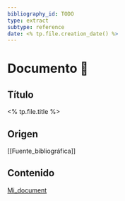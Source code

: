 ```yaml
---
bibliography_id: TODO
type: extract
subtype: reference
date: <% tp.file.creation_date() %>
---
```

# Documento 📄
## Título
<% tp.file.title %>
## Origen
[[Fuente_bibliográfica]]
## Contenido
[Mi_document](https://www.google.es)